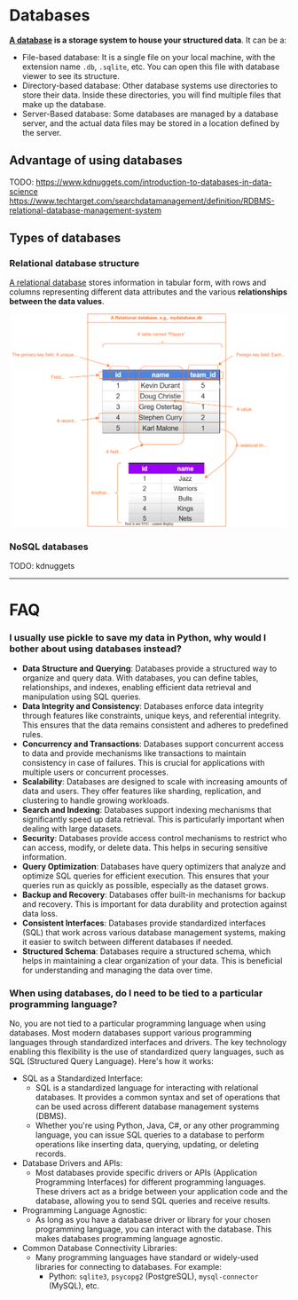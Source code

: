 # Databases

**[A database][datacamp1] is a storage system to house your structured data**. It can be a:

- File-based database: It is a single file on your local machine, with the extension name `.db`, `.sqlite`, etc. You can open this file with database viewer to see its structure.
- Directory-based database: Other database systems use directories to store their data. Inside these directories, you will find multiple files that make up the database.
- Server-Based database: Some databases are managed by a database server, and the actual data files may be stored in a location defined by the server.

## Advantage of using databases

TODO: https://www.kdnuggets.com/introduction-to-databases-in-data-science
https://www.techtarget.com/searchdatamanagement/definition/RDBMS-relational-database-management-system

## Types of databases

### Relational database structure

[A relational database][aws] stores information in tabular form, with rows and columns representing different data attributes and the various **relationships between the data values**.

![](./assets/relational-databases.svg)

### NoSQL databases

TODO: kdnuggets

---

# FAQ

### I usually use pickle to save my data in Python, why would I bother about using databases instead?

- **Data Structure and Querying**: Databases provide a structured way to organize and query data. With databases, you can define tables, relationships, and indexes, enabling efficient data retrieval and manipulation using SQL queries.
- **Data Integrity and Consistency**: Databases enforce data integrity through features like constraints, unique keys, and referential integrity. This ensures that the data remains consistent and adheres to predefined rules.
- **Concurrency and Transactions**: Databases support concurrent access to data and provide mechanisms like transactions to maintain consistency in case of failures. This is crucial for applications with multiple users or concurrent processes.
- **Scalability**: Databases are designed to scale with increasing amounts of data and users. They offer features like sharding, replication, and clustering to handle growing workloads.
- **Search and Indexing**: Databases support indexing mechanisms that significantly speed up data retrieval. This is particularly important when dealing with large datasets.
- **Security**: Databases provide access control mechanisms to restrict who can access, modify, or delete data. This helps in securing sensitive information.
- **Query Optimization**: Databases have query optimizers that analyze and optimize SQL queries for efficient execution. This ensures that your queries run as quickly as possible, especially as the dataset grows.
- **Backup and Recovery**: Databases offer built-in mechanisms for backup and recovery. This is important for data durability and protection against data loss.
- **Consistent Interfaces**: Databases provide standardized interfaces (SQL) that work across various database management systems, making it easier to switch between different databases if needed.
- **Structured Schema**: Databases require a structured schema, which helps in maintaining a clear organization of your data. This is beneficial for understanding and managing the data over time.

### When using databases, do I need to be tied to a particular programming language?

No, you are not tied to a particular programming language when using databases. Most modern databases support various programming languages through standardized interfaces and drivers. The key technology enabling this flexibility is the use of standardized query languages, such as SQL (Structured Query Language). Here's how it works:

- SQL as a Standardized Interface:
  - SQL is a standardized language for interacting with relational databases. It provides a common syntax and set of operations that can be used across different database management systems (DBMS).
  - Whether you're using Python, Java, C#, or any other programming language, you can issue SQL queries to a database to perform operations like inserting data, querying, updating, or deleting records.
- Database Drivers and APIs:
  - Most databases provide specific drivers or APIs (Application Programming Interfaces) for different programming languages. These drivers act as a bridge between your application code and the database, allowing you to send SQL queries and receive results.
- Programming Language Agnostic:
  - As long as you have a database driver or library for your chosen programming language, you can interact with the database. This makes databases programming language agnostic.
- Common Database Connectivity Libraries:
  - Many programming languages have standard or widely-used libraries for connecting to databases. For example:
    - Python: `sqlite3`, `psycopg2` (PostgreSQL), `mysql-connector` (MySQL), etc.


[aws]: https://aws.amazon.com/what-is/sql/#:~:text=Structured%20query%20language%20(SQL)%20is,relationships%20between%20the%20data%20values.
[datacamp]: https://www.datacamp.com/blog/sql-server-postgresql-mysql-whats-the-difference-where-do-i-start
[datacamp1]: https://www.datacamp.com/blog/is-sql-a-programming-language
[kdnuggets]: https://www.kdnuggets.com/introduction-to-databases-in-data-science
[digitalocean]: https://www.digitalocean.com/community/tutorials/sqlite-vs-mysql-vs-postgresql-a-comparison-of-relational-database-management-systems
[techtarget]: https://www.techtarget.com/searchdatamanagement/definition/SQL
[techtarget1]: https://www.techtarget.com/searchdatamanagement/definition/RDBMS-relational-database-management-system
